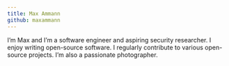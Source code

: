 ```yaml
---
title: Max Ammann
github: maxammann
---
```


I’m Max and I’m a software engineer and aspiring security researcher. I enjoy writing open-source software. I regularly contribute to various open-source projects. I’m also a passionate photographer.
